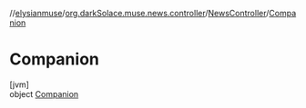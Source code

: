 //[elysianmuse](../../../../index.md)/[org.darkSolace.muse.news.controller](../../index.md)/[NewsController](../index.md)/[Companion](index.md)

# Companion

[jvm]\
object [Companion](index.md)
